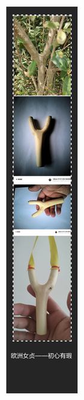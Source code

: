 ![Image](https://raw.githubusercontent.com/bentaoan/bentaoan/refs/heads/main/img/1_%E5%89%AF%E6%9C%AC.jpg)